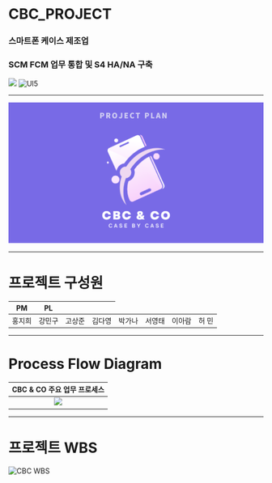 # CBC_PROJECT
### 스마트폰 케이스 제조업 
### SCM FCM 업무 통합 및 S4 HA/NA 구축


![](https://img.shields.io/badge/ABAP-S4HA%2FNA-blue) ![UI5](https://img.shields.io/badge/UI5-FIORI-blue)

---

![CBC로고](./CBC_CO_LOGO.png)

---
# 프로젝트 구성원


<table>
<thead>
<tr>
<th style="text-align:center"><strong>PM</strong></th>
<th style="text-align:center"><strong>PL</strong></th>
<th style="text-align:center"><strong></strong></th>
<th style="text-align:center"><strong></strong></th>
</tr>
</thead>
<tbody>
<tr>
<td style="text-align:center">홍지희</td>
<td style="text-align:center">강민구</td>
<td style="text-align:center">고상준</td>
<td style="text-align:center">김다영</td>
  <td style="text-align:center">박가나</td>
<td style="text-align:center">서영태</td>
<td style="text-align:center">이아람</td>
<td style="text-align:center">허  민</td>
</tr>
</tbody>
</table>



---

# Process Flow Diagram
|CBC & CO 주요 업무 프로세스|
|:---:|
|![](./Showcse_PFD_V5.1.drawio.png)|

---

# 프로젝트 WBS
![CBC WBS]()

